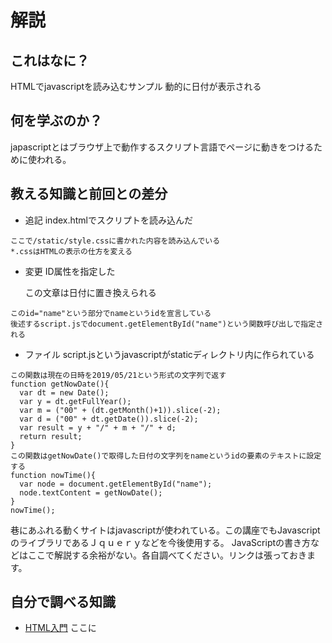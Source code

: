 # 解説
## これはなに？
HTMLでjavascriptを読み込むサンプル
動的に日付が表示される
## 何を学ぶのか？
japascriptとはブラウザ上で動作するスクリプト言語でページに動きをつけるために使われる。
## 教える知識と前回との差分
- 追記 index.htmlでスクリプトを読み込んだ<script src="/script.js"></script>
```
ここで/static/style.cssに書かれた内容を読み込んでいる
*.cssはHTMLの表示の仕方を変える
```
- 変更 ID属性を指定した<p id="name">この文章は日付に置き換えられる</p>
```
このid="name"という部分でnameというidを宣言している
後述するscript.jsでdocument.getElementById("name")という関数呼び出しで指定される
```
- ファイル script.jsというjavascriptがstaticディレクトリ内に作られている
```
この関数は現在の日時を2019/05/21という形式の文字列で返す
function getNowDate(){
  var dt = new Date();
  var y = dt.getFullYear();
  var m = ("00" + (dt.getMonth()+1)).slice(-2);
  var d = ("00" + dt.getDate()).slice(-2);
  var result = y + "/" + m + "/" + d;
  return result;
}
この関数はgetNowDate()で取得した日付の文字列をnameというidの要素のテキストに設定する
function nowTime(){
  var node = document.getElementById("name");
  node.textContent = getNowDate();
}
nowTime();
```
巷にあふれる動くサイトはjavascriptが使われている。この講座でもJavascriptのライブラリであるＪｑｕｅｒｙなどを今後使用する。
JavaScriptの書き方などはここで解説する余裕がない。各自調べてください。リンクは張っておきます。
## 自分で調べる知識
* [HTML入門](https://reference.hyper-text.org/html5/attribute/id/) ここに<script>タグやid属性についての解説もある
* [javascript](https://www.javadrive.jp/javascript/) 
* [javascriptとDOM](https://www.javadrive.jp/javascript/dom/) 